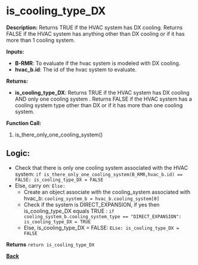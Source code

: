 # is_cooling_type_DX  

**Description:** Returns TRUE if the HVAC system has DX cooling. Returns FALSE if the HVAC system has anything other than DX cooling or if it has more than 1 cooling system.   

**Inputs:**  
- **B-RMR**: To evaluate if the hvac system is modeled with DX cooling.   
- **hvac_b.id**: The id of the hvac system to evaluate.  

**Returns:**  
- **is_cooling_type_DX**: Returns TRUE if the HVAC system has DX cooling AND only one cooling system . Returns FALSE if the HVAC system has a cooling system type other than DX or if it has more than one cooling system.   
 
**Function Call:** 
1. is_there_only_one_cooling_system()  

## Logic:   
- Check that there is only one cooling system associated with the HVAC system: `if is_there_only_one_cooling_system(B_RMR,hvac_b.id) == FALSE: is_cooling_type_DX = FALSE`  
- Else, carry on: `Else: `
    - Create an object associate with the cooling_system associated with hvac_b: `cooling_system_b = hvac_b.cooling_system[0]`
    - Check if the system is DIRECT_EXPANSION, if yes then is_cooling_type_DX equals TRUE  : `if cooling_system_b.cooling_system_type == "DIRECT_EXPANSION": is_cooling_type_DX = TRUE` 
    - Else, is_cooling_type_DX = FALSE: `ELse: is_cooling_type_DX = FALSE`  

**Returns** `return is_cooling_type_DX`  

**[Back](../_toc.md)**
